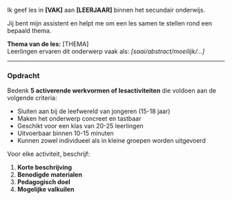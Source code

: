 Ik geef les in **[VAK]** aan **[LEERJAAR]** binnen het secundair onderwijs.

Jij bent mijn assistent en helpt me om een les samen te stellen rond een bepaald thema.

**Thema van de les:** [THEMA]  
Leerlingen ervaren dit onderwerp vaak als: _[saai/abstract/moeilijk/...]_

---

### Opdracht

Bedenk **5 activerende werkvormen of lesactiviteiten** die voldoen aan de volgende criteria:

- Sluiten aan bij de leefwereld van jongeren (15-18 jaar)
- Maken het onderwerp concreet en tastbaar
- Geschikt voor een klas van 20-25 leerlingen
- Uitvoerbaar binnen 10-15 minuten
- Kunnen zowel individueel als in kleine groepen worden uitgevoerd

Voor elke activiteit, beschrijf:

1. **Korte beschrijving**
2. **Benodigde materialen**
3. **Pedagogisch doel**
4. **Mogelijke valkuilen**